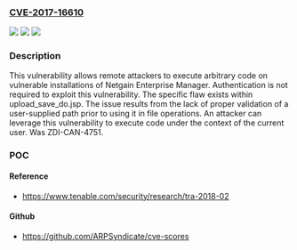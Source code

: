 ### [CVE-2017-16610](https://cve.mitre.org/cgi-bin/cvename.cgi?name=CVE-2017-16610)
![](https://img.shields.io/static/v1?label=Product&message=NetGain%20Systems%20Enterprise%20Manager&color=blue)
![](https://img.shields.io/static/v1?label=Version&message=v7.2.586%20build%20877%20&color=brightgreen)
![](https://img.shields.io/static/v1?label=Vulnerability&message=CWE-22-Improper%20Limitation%20of%20a%20Pathname%20to%20a%20Restricted%20Directory%20('Path%20Traversal')&color=brightgreen)

### Description

This vulnerability allows remote attackers to execute arbitrary code on vulnerable installations of Netgain Enterprise Manager. Authentication is not required to exploit this vulnerability. The specific flaw exists within upload_save_do.jsp. The issue results from the lack of proper validation of a user-supplied path prior to using it in file operations. An attacker can leverage this vulnerability to execute code under the context of the current user. Was ZDI-CAN-4751.

### POC

#### Reference
- https://www.tenable.com/security/research/tra-2018-02

#### Github
- https://github.com/ARPSyndicate/cve-scores

